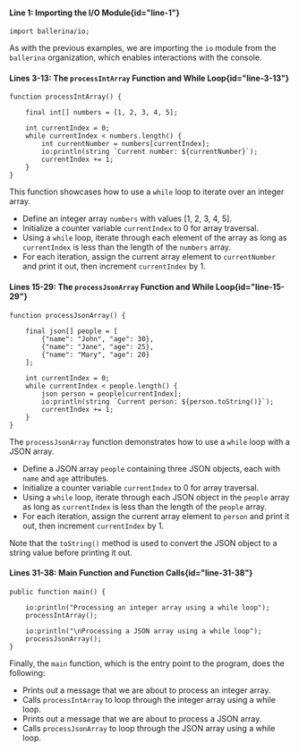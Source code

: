 #### Line 1: Importing the I/O Module{id="line-1"}

```ballerina {linenos=table,linenostart=1}
import ballerina/io;
```

As with the previous examples, we are importing the `io` module from the `ballerina` organization, which enables interactions with the console.

#### Lines 3-13: The `processIntArray` Function and While Loop{id="line-3-13"}

```ballerina {linenos=table,linenostart=3}
function processIntArray() {

    final int[] numbers = [1, 2, 3, 4, 5];

    int currentIndex = 0;
    while currentIndex < numbers.length() {
        int currentNumber = numbers[currentIndex];
        io:println(string `Current number: ${currentNumber}`);
        currentIndex += 1;
    }
}
```

This function showcases how to use a `while` loop to iterate over an integer array.
- Define an integer array `numbers` with values [1, 2, 3, 4, 5].
- Initialize a counter variable `currentIndex` to 0 for array traversal.
- Using a `while` loop, iterate through each element of the array as long as `currentIndex` is less than the length of the `numbers` array.
- For each iteration, assign the current array element to `currentNumber` and print it out, then increment `currentIndex` by 1.

#### Lines 15-29: The `processJsonArray` Function and While Loop{id="line-15-29"}

```ballerina {linenos=table,linenostart=15}
function processJsonArray() {

    final json[] people = [
        {"name": "John", "age": 30},
        {"name": "Jane", "age": 25},
        {"name": "Mary", "age": 20}
    ];

    int currentIndex = 0;
    while currentIndex < people.length() {
        json person = people[currentIndex];
        io:println(string `Current person: ${person.toString()}`);
        currentIndex += 1;
    }
}
```

The `processJsonArray` function demonstrates how to use a `while` loop with a JSON array.
- Define a JSON array `people` containing three JSON objects, each with `name` and `age` attributes.
- Initialize a counter variable `currentIndex` to 0 for array traversal.
- Using a `while` loop, iterate through each JSON object in the `people` array as long as `currentIndex` is less than the length of the `people` array.
- For each iteration, assign the current array element to `person` and print it out, then increment `currentIndex` by 1.

Note that the `toString()` method is used to convert the JSON object to a string value before printing it out.

#### Lines 31-38: Main Function and Function Calls{id="line-31-38"}

```ballerina {linenos=table,linenostart=31}
public function main() {
    
    io:println("Processing an integer array using a while loop");
    processIntArray();

    io:println("\nProcessing a JSON array using a while loop");
    processJsonArray();
}
```

Finally, the `main` function, which is the entry point to the program, does the following:
- Prints out a message that we are about to process an integer array.
- Calls `processIntArray` to loop through the integer array using a while loop.
- Prints out a message that we are about to process a JSON array.
- Calls `processJsonArray` to loop through the JSON array using a while loop.